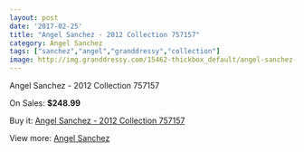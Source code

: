 ```yaml
---
layout: post
date: '2017-02-25'
title: "Angel Sanchez - 2012 Collection 757157"
category: Angel Sanchez
tags: ["sanchez","angel","granddressy","collection"]
image: http://img.granddressy.com/15462-thickbox_default/angel-sanchez-2012-collection-757157.jpg
---
```

Angel Sanchez - 2012 Collection 757157

On Sales: **$248.99**
<a href="https://www.granddressy.com/en/angel-sanchez/14491-angel-sanchez-2012-collection-757157.html"><amp-img layout="responsive" width="600" height="600" src="//img.granddressy.com/15462-thickbox_default/angel-sanchez-2012-collection-757157.jpg" alt="Angel Sanchez - 2012 Collection 757157 0" /></a>

Buy it: [Angel Sanchez - 2012 Collection 757157](https://www.granddressy.com/en/angel-sanchez/14491-angel-sanchez-2012-collection-757157.html "Angel Sanchez - 2012 Collection 757157")

View more: [Angel Sanchez](https://www.granddressy.com/en/106-angel-sanchez "Angel Sanchez")